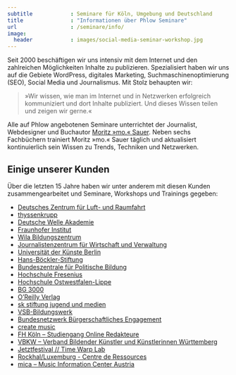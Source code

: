 ```yaml
---
subtitle            : Seminare für Köln, Umgebung und Deutschland
title               : "Informationen über Phlow Seminare"
url                 : /seminare/info/
image:
  header            : images/social-media-seminar-workshop.jpg
---
```

Seit 2000 beschäftigen wir uns intensiv mit dem Internet und den zahlreichen Möglichkeiten Inhalte zu publizieren. Spezialisiert haben wir uns auf die Gebiete WordPress, digitales Marketing, Suchmaschinenoptimierung (SEO), Social Media und Journalismus. Mit Stolz behaupten wir:
<!--more-->

> »Wir wissen, wie man im Internet und in Netzwerken erfolgreich kommuniziert und dort Inhalte publiziert. Und dieses Wissen teilen und zeigen wir gerne.«

Alle auf Phlow angebotenen Seminare unterrichtet der Journalist, Webdesigner und Buchautor [Moritz »mo.« Sauer](http://moritz.sauer.io/). Neben sechs Fachbüchern trainiert Moritz »mo.« Sauer täglich und aktualisiert kontinuierlich sein Wissen zu Trends, Techniken und Netzwerken.

## Einige unserer Kunden

Über die letzten 15 Jahre haben wir unter anderem mit diesen Kunden zusammengearbeitet und Seminare, Workshops und Trainings gegeben:

-   [Deutsches Zentrum für Luft- und Raumfahrt](http://www.dlr.de/)
-   [thyssenkrupp](https://www.thyssenkrupp.com/de/)
-   [Deutsche Welle Akademie](http://www.dw.com/de/dw-akademie/%C3%BCber-uns/s-8101)
-   [Fraunhofer Institut](https://www.fraunhofer.de/)
-   [Wila Bildungszentrum](http://www.wila-bildungszentrum.de/)
-   [Journalistenzentrum für Wirtschaft und Verwaltung](http://www.journalistenzentrum-jwv.de/)
-   [Universität der Künste Berlin](https://www.udk-berlin.de/)
-   [Hans-Böckler-Stiftung](http://www.boeckler.de/)
-   [Bundeszentrale für Politische Bildung](http://www.bpb.de/)
-   [Hochschule Fresenius](http://www.hs-fresenius.de/)
-   [Hochschule Ostwestfalen-Lippe](http://www.hs-owl.de/)
-   [BG 3000](http://www.bg3000.de/)
-   [O’Reilly Verlag](http://www.oreilly.de/)
-   [sk stiftung jugend und medien](http://www.sk-jugend.de/)
-   [VSB-Bildungswerk](http://vsb-bildungswerk.de/)
-   [Bundesnetzwerk Bürgerschaftliches Engagement](http://www.b-b-e.de/)
-   [create music](http://www.create-music.info/)
-   [FH Köln – Studiengang Online Redakteure](http://www.online-redakteure.com/)
-   [VBKW – Verband Bildender Künstler und Künstlerinnen Württemberg](http://vbkw.de)
-   [Jetztfestival // Time Warp Lab](http://www.time-warp.de/)
-   [Rockhal/Luxemburg - Centre de Ressources](http://www.cr.rockhal.lu/fr/)
-   [mica – Music Information Center Austria](http://www.mica.at/)

